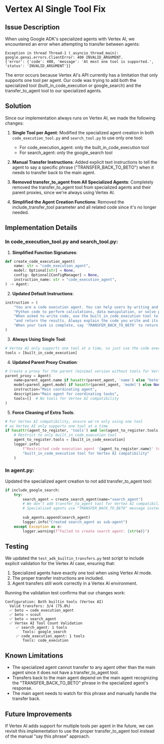 # Vertex AI Single Tool Fix

## Issue Description

When using Google ADK's specialized agents with Vertex AI, we encountered an error when attempting to transfer between agents:

```
Exception in thread Thread-1 (_asyncio_thread_main): 
google.genai.errors.ClientError: 400 INVALID_ARGUMENT. 
{'error': {'code': 400, 'message': 'At most one tool is supported.', 'status': 'INVALID_ARGUMENT'}}
```

The error occurs because Vertex AI's API currently has a limitation that only supports one tool per agent. Our code was trying to add both the specialized tool (built_in_code_execution or google_search) and the transfer_to_agent tool to our specialized agents.

## Solution

Since our implementation always runs on Vertex AI, we made the following changes:

1. **Single Tool per Agent**: Modified the specialized agent creation in both `code_execution_tool.py` and `search_tool.py` to use only one tool:
   - For code_execution_agent: only the built_in_code_execution tool
   - For search_agent: only the google_search tool

2. **Manual Transfer Instructions**: Added explicit text instructions to tell the agent to say a specific phrase ("TRANSFER_BACK_TO_BETO") when it needs to transfer back to the main agent.

3. **Removed transfer_to_agent from All Specialized Agents**: Completely removed the transfer_to_agent tool from specialized agents and their parent proxies, since we're always using Vertex AI.

4. **Simplified the Agent Creation Functions**: Removed the include_transfer_tool parameter and all related code since it's no longer needed.

## Implementation Details

### In code_execution_tool.py and search_tool.py:

1. **Simplified Function Signatures**:
```python
def create_code_execution_agent(
    name: str = "code_execution_agent",
    model: Optional[str] = None,
    config: Optional[ConfigManager] = None,
    instruction_name: str = "code_execution_agent",
) -> Agent:
```

2. **Updated Default Instructions**:
```python
instruction = (
    "You are a code execution agent. You can help users by writing and executing "
    "Python code to perform calculations, data manipulation, or solve problems. "
    "When asked to write code, use the built_in_code_execution tool to run the code "
    "and return the results. Always explain the code you write and its output. "
    "When your task is complete, say 'TRANSFER_BACK_TO_BETO' to return to the main agent."
)
```

3. **Always Using Single Tool**:
```python
# Vertex AI only supports one tool at a time, so just use the code execution tool
tools = [built_in_code_execution]
```

4. **Updated Parent Proxy Creation**:
```python
# Create a proxy for the parent (minimal version without tools for Vertex AI compatibility)
parent_proxy = Agent(
    name=parent_agent.name if hasattr(parent_agent, 'name') else "beto",
    model=parent_agent.model if hasattr(parent_agent, 'model') else None,
    instruction="Main coordinating agent",
    description="Main agent for coordinating tasks",
    tools=[]  # No tools for Vertex AI compatibility
)
```

5. **Force Cleaning of Extra Tools**:
```python
# For Vertex AI compatibility, ensure we're only using one tool
# as Vertex AI only supports one tool at a time
if hasattr(agent_to_register, 'tools') and len(agent_to_register.tools) > 1:
    # Restrict to only built_in_code_execution tool
    agent_to_register.tools = [built_in_code_execution]
    logger.info(
        f"Restricted code execution agent '{agent_to_register.name}' to only "
        "built_in_code_execution tool for Vertex AI compatibility"
    )
```

### In agent.py:

Updated the specialized agent creation to not add transfer_to_agent tool:

```python
if include_google_search:
    try:
        search_agent = create_search_agent(name="search_agent")
        # We don't add transfer_to_agent tool for Vertex AI compatibility
        # Specialized agents use "TRANSFER_BACK_TO_BETO" message instead
        
        sub_agents.append(search_agent)
        logger.info("Created search_agent as sub-agent")
    except Exception as e:
        logger.warning(f"Failed to create search agent: {str(e)}")
```

## Testing

We updated the `test_adk_builtin_transfers.py` test script to include explicit validation for the Vertex AI case, ensuring that:

1. Specialized agents have exactly one tool when using Vertex AI mode.
2. The proper transfer instructions are included.
3. Agent transfers still work correctly in a Vertex AI environment.

Running the validation test confirms that our changes work:

```
Configuration: Both builtin tools (Vertex AI)
  Valid transfers: 3/4 (75.0%)
  ✅ beto → code_execution_agent
  ✅ beto → scout
  ✅ beto → search_agent
  ✅ Vertex AI Tool Count Validation
     ✅ search_agent: 1 tools
        Tools: google_search
     ✅ code_execution_agent: 1 tools
        Tools: code_execution
```

## Known Limitations

- The specialized agent cannot transfer to any agent other than the main agent since it does not have a transfer_to_agent tool.
- Transfers back to the main agent depend on the main agent recognizing the "TRANSFER_BACK_TO_BETO" phrase in the specialized agent's response.
- The main agent needs to watch for this phrase and manually handle the transfer back.

## Future Improvements

If Vertex AI adds support for multiple tools per agent in the future, we can revisit this implementation to use the proper transfer_to_agent tool instead of the manual "say this phrase" approach.
